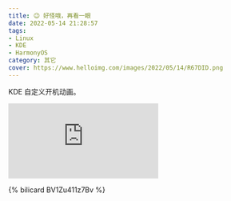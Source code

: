 ```yaml
---
title: 😉 好怪哦，再看一眼
date: 2022-05-14 21:28:57
tags:
- Linux
- KDE
- HarmonyOS
category: 其它
cover: https://www.helloimg.com/images/2022/05/14/R67DID.png
---
```


KDE 自定义开机动画。

<!-- more -->

<iframe src="https://player.bilibili.com/player.html?aid=511538239&bvid=BV1Zu411z7Bv&cid=720242575&page=1" scrolling="no" border="0" frameborder="no" framespacing="0" allowfullscreen="true"> </iframe>

{% bilicard BV1Zu411z7Bv %}